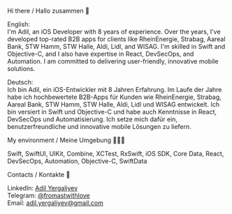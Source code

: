 Hi there / Hallo zusammen 👋

English:  
I'm Adil, an iOS Developer with 8 years of experience. Over the years, I've developed top-rated B2B apps for clients like RheinEnergie, Strabag, Aareal Bank, STW Hamm, STW Halle, Aldi, Lidl, and WISAG. I'm skilled in Swift and Objective-C, and I also have expertise in React, DevSecOps, and Automation. I am committed to delivering user-friendly, innovative mobile solutions.

Deutsch:  
Ich bin Adil, ein iOS-Entwickler mit 8 Jahren Erfahrung. Im Laufe der Jahre habe ich hochbewertete B2B-Apps für Kunden wie RheinEnergie, Strabag, Aareal Bank, STW Hamm, STW Halle, Aldi, Lidl und WISAG entwickelt. Ich bin versiert in Swift und Objective-C und habe auch Kenntnisse in React, DevSecOps und Automatisierung. Ich setze mich dafür ein, benutzerfreundliche und innovative mobile Lösungen zu liefern.

My environment / Meine Umgebung 👨🏼‍💻

Swift, SwiftUI, UIKit, Combine, XCTest, RxSwift, iOS SDK, Core Data, React, DevSecOps, Automation, Objective-C, SwiftData

Contacts / Kontakte 📇

LinkedIn: [Adil Yergaliyev](https://www.linkedin.com/in/fromastwithlove)  
Telegram: [@fromastwithlove](https://t.me/fromastwithlove)  
Email: [adil.yergaliyev@gmail.com](mailto:adil.yergaliyev@gmail.com)
